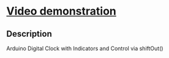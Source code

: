 # [Video demonstration](https://drive.google.com/drive/folders/1PTXzMlUPktDhKsTz0SUIHXSSvZRIwsQw?usp=sharing)
## Description
Arduino Digital Clock with Indicators and Control via shiftOut()
